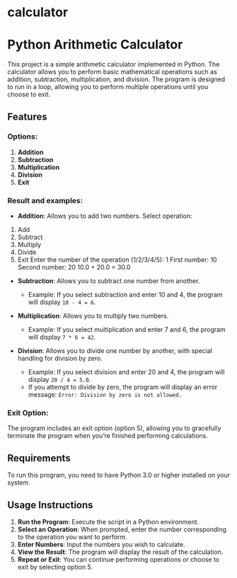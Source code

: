 # calculator

# Python Arithmetic Calculator

This project is a simple arithmetic calculator implemented in Python. The calculator allows you to perform basic mathematical operations such as addition, subtraction, multiplication, and division. The program is designed to run in a loop, allowing you to perform multiple operations until you choose to exit.

## Features

### Options:

1. **Addition**
2. **Subtraction**
3. **Multiplication**
4. **Division**
5. **Exit**

### Result and examples:
- **Addition**: Allows you to add two numbers.
Select operation:
1. Add
2. Subtract
3. Multiply
4. Divide
5. Exit
Enter the number of the operation (1/2/3/4/5): 1
First number: 10
Second number: 20
10.0 + 20.0 = 30.0

- **Subtraction**: Allows you to subtract one number from another.
  - Example: If you select subtraction and enter 10 and 4, the program will display `10 - 4 = 6`.

- **Multiplication**: Allows you to multiply two numbers.
  - Example: If you select multiplication and enter 7 and 6, the program will display `7 * 6 = 42`.

- **Division**: Allows you to divide one number by another, with special handling for division by zero.
  - Example: If you select division and enter 20 and 4, the program will display `20 / 4 = 5.0`.
  - If you attempt to divide by zero, the program will display an error message: `Error: Division by zero is not allowed.`

### Exit Option:
The program includes an exit option (option 5), allowing you to gracefully terminate the program when you’re finished performing calculations.

## Requirements

To run this program, you need to have Python 3.0 or higher installed on your system.

## Usage Instructions

1. **Run the Program**: Execute the script in a Python environment.
2. **Select an Operation**: When prompted, enter the number corresponding to the operation you want to perform.
3. **Enter Numbers**: Input the numbers you wish to calculate.
4. **View the Result**: The program will display the result of the calculation.
5. **Repeat or Exit**: You can continue performing operations or choose to exit by selecting option 5.

